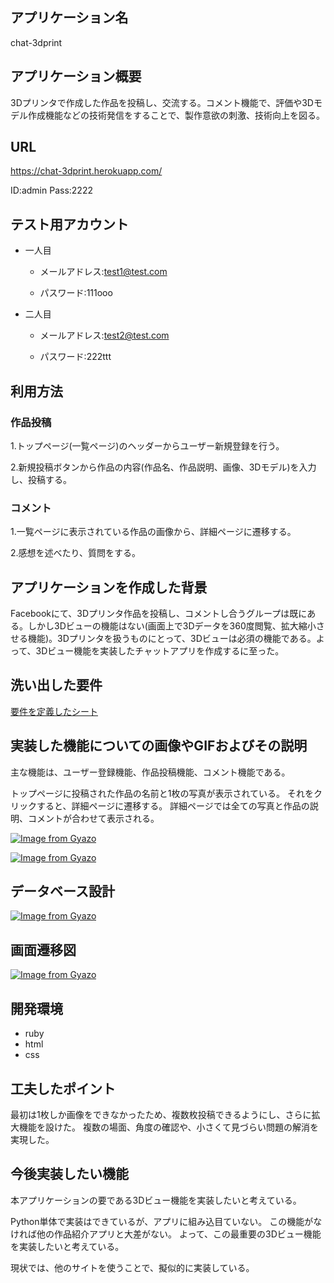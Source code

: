 ## アプリケーション名
 chat-3dprint

## アプリケーション概要
 3Dプリンタで作成した作品を投稿し、交流する。コメント機能で、評価や3Dモデル作成機能などの技術発信をすることで、製作意欲の刺激、技術向上を図る。

## URL
 https://chat-3dprint.herokuapp.com/
 
 ID:admin
 Pass:2222
## テスト用アカウント
 - 一人目

    - メールアドレス:test1@test.com

    - パスワード:111ooo

 - 二人目
 
    - メールアドレス:test2@test.com
 
    - パスワード:222ttt

## 利用方法
### 作品投稿
 1.トップページ(一覧ページ)のヘッダーからユーザー新規登録を行う。
 
 2.新規投稿ボタンから作品の内容(作品名、作品説明、画像、3Dモデル)を入力し、投稿する。
### コメント
 1.一覧ページに表示されている作品の画像から、詳細ページに遷移する。

 2.感想を述べたり、質問をする。

## アプリケーションを作成した背景
Facebookにて、3Dプリンタ作品を投稿し、コメントし合うグループは既にある。しかし3Dビューの機能はない(画面上で3Dデータを360度閲覧、拡大縮小させる機能)。3Dプリンタを扱うものにとって、3Dビューは必須の機能である。よって、3Dビュー機能を実装したチャットアプリを作成するに至った。

## 洗い出した要件
[要件を定義したシート](https://docs.google.com/spreadsheets/d/1MPP1f85oPne2OQ_jagoqOCFubKLM84nPiNviaubQATU/edit#gid=416066170
)

## 実装した機能についての画像やGIFおよびその説明
 主な機能は、ユーザー登録機能、作品投稿機能、コメント機能である。

 トップページに投稿された作品の名前と1枚の写真が表示されている。
 それをクリックすると、詳細ページに遷移する。
 詳細ページでは全ての写真と作品の説明、コメントが合わせて表示される。

 [![Image from Gyazo](https://i.gyazo.com/485b833670d69d69c0b3d938a270f603.png)](https://gyazo.com/485b833670d69d69c0b3d938a270f603)

 [![Image from Gyazo](https://i.gyazo.com/4c657dbb783c96ebb6f8531212ec3872.gif)](https://gyazo.com/4c657dbb783c96ebb6f8531212ec3872)


## データベース設計
[![Image from Gyazo](https://i.gyazo.com/c9cec7ce8afe3bab0bbd5374e0d24b0d.png)](https://gyazo.com/c9cec7ce8afe3bab0bbd5374e0d24b0d)

## 画面遷移図
[![Image from Gyazo](https://i.gyazo.com/317515762537abbdf6837057d80b2393.png)](https://gyazo.com/317515762537abbdf6837057d80b2393)

## 開発環境
- ruby
- html
- css

## 工夫したポイント
 最初は1枚しか画像をできなかったため、複数枚投稿できるようにし、さらに拡大機能を設けた。
 複数の場面、角度の確認や、小さくて見づらい問題の解消を実現した。

## 今後実装したい機能
 本アプリケーションの要である3Dビュー機能を実装したいと考えている。

 Python単体で実装はできているが、アプリに組み込目ていない。
 この機能がなければ他の作品紹介アプリと大差がない。
 よって、この最重要の3Dビュー機能を実装したいと考えている。
 
 現状では、他のサイトを使うことで、擬似的に実装している。